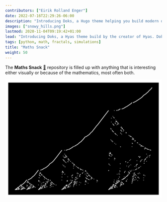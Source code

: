 ```yaml
---
contributors: ["Eirik Rolland Enger"]
date: 2022-07-16T22:29:26-06:00
description: "Introducing Doks, a Hugo theme helping you build modern documentation websites that are secure, fast, and SEO-ready  by default."
images: ["snowy_hills.png"]
lastmod: 2020-11-04T09:19:42+01:00
lead: "Introducing Doks, a Hyas theme build by the creator of Hyas. Doks helps you build modern documentation websites that are secure, fast, and SEO-ready  by default."
tags: [python, math, fractals, simulations]
title: "Maths Snack"
weight: 50
---
```


The **Maths Snack** [:link:](https://maths-snack.flottflyt.com/) repository is filled up
with anything that is interesting either visually or because of the mathematics, most
often both.

![snowy-hills-from-math-snack-library](https://raw.githubusercontent.com/engeir/maths-snack/master/lookbook/snowy_hills.png)

